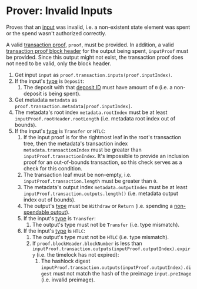 Prover: Invalid Inputs
===

Proves that an [input](./../1.%20Data%20Structures/Inputs.md) was invalid, i.e. a non-existent state element was spent or the spend wasn't authorized correctly.

A valid [transaction proof](../2.%20Verifiers/Transaction%20Proof.md), `proof`, must be provided. In addition, a valid [transaction proof block header](././../2.%20Verifiers/Block%20Header.md) for the output being spent, `inputProof` must be provided. Since this output might not exist, the transaction proof does not need to be valid, only the block header.
1. Get input `input` as `proof.transaction.inputs(proof.inputIndex)`.
1. If the input's [type](../1.%20Data%20Structures/Inputs.md) is `Deposit`:
    1. The deposit with that [deposit ID](./../1.%20Data%20Structures/Deposits.md) must have amount of `0` (i.e. a non-deposit is being spent).
1. Get metadata `metadata` as `proof.transaction.metadata[proof.inputIndex]`.
1. The metadata's root index `metadata.rootIndex` must be at least `inputProof.rootHeader.rootLength` (i.e. metadata root index out of bounds).
1. If the input's [type](../1.%20Data%20Structures/Inputs.md) is `Transfer` or `HTLC`:
    1. If the input proof is for the rightmost leaf in the root's transaction tree, then the metadata's transaction index `metadata.transactionIndex` must be greater than `inputProof.transactionIndex`. It's impossible to provide an inclusion proof for an out-of-bounds transaction, so this check serves as a check for this condition.
    1. The transaction leaf must be non-empty, i.e. `inputProof.transaction.length` must be greater than `0`.
    1. The metadata's output index `metadata.outputIndex` must be at least `inputProof.transaction.outputs.length()` (i.e. metadata output index out of bounds).
    1. The output's [type](./../1.%20Data%20Structures/Outputs.md) must be `Withdraw` or `Return` (i.e. spending a [non-spendable output](../1.%20Data%20Structures/Outputs.md)).
    1. If the input's [type](../1.%20Data%20Structures/Inputs.md) is `Transfer`:
        1. The output's type must not be `Transfer` (i.e. type mismatch).
    1. If the input's [type](../1.%20Data%20Structures/Inputs.md) is `HTLC`:
        1. The output's type must not be `HTLC` (i.e. type mismatch).
        1. If `proof.blockHeader.blockNumber` is less than `inputProof.transaction.outputs(inputProof.outputIndex).expiry` (i.e. the timelock has not expired):
            1. The hashlock digest `inputProof.transaction.outputs(inputProof.outputIndex).digest` must not match the hash of the preimage `input.preImage` (i.e. invalid preimage).
